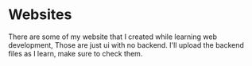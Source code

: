 # Websites
There are some of my website that I created while learning web development, Those are just ui with no backend.
I'll upload the backend files as I learn, make sure to check them.
